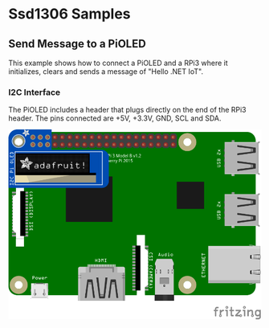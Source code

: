 ﻿# Ssd1306 Samples

## Send Message to a PiOLED

This example shows how to connect a PiOLED and a RPi3 where it initializes, clears and sends a message of "Hello .NET IoT".

### I2C Interface

The PiOLED includes a header that plugs directly on the end of the RPi3 header.  The pins connected are +5V, +3.3V, GND, SCL and SDA.

![](Ssd1306_I2c_PiOled.png)
